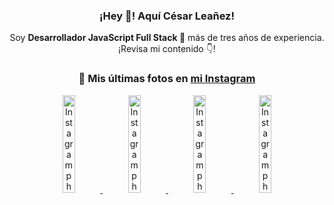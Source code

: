 <div align="center">

<h3>¡Hey 👋! Aquí César Leañez!</h3>

<p>Soy <strong>Desarrollador JavaScript Full Stack 🚀</strong> más de tres años de experiencia.<br />¡Revisa mi contenido 👇!</p>

### 📸 Mis últimas fotos en [mi Instagram](https://instagram.com/cesarsoftware.dev)


<a href='https://instagram.com/p/DIt9Oknp-PZ' target='_blank'>
  <img width='20%' src='https://instagram.fcmn2-1.fna.fbcdn.net/v/t51.2885-15/491444712_17914409433097059_55076089485466172_n.jpg?stp=dst-jpg_e35_tt6&efg=eyJ2ZW5jb2RlX3RhZyI6IkZFRUQuaW1hZ2VfdXJsZ2VuLjU1MngzNDEuc2RyLmY3NTc2MS5kZWZhdWx0X2ltYWdlIn0&_nc_ht=instagram.fcmn2-1.fna.fbcdn.net&_nc_cat=103&_nc_oc=Q6cZ2QE1epMP-jhlU1XvLver1b-PJSjgfuoNEed9c8pyBwgu6kvRBFUkhSdrSFbGM8L4fn8&_nc_ohc=doPKi-PotOUQ7kNvwFJ7kwd&_nc_gid=5oQ_RlxUixhkKhV3w29jng&edm=ACWDqb8BAAAA&ccb=7-5&ig_cache_key=MzYxNTgxNTM1ODA3ODI0Nzg5Nw%3D%3D.3-ccb7-5&oh=00_AfHCKoLGmlf63PcwIucYNW54J1XSrZuxri4dQh9YoYVVhA&oe=680CAEEB&_nc_sid=ee9879' alt='Instagram photo' />
</a>
<a href='https://instagram.com/p/DICt8_ruj1K' target='_blank'>
  <img width='20%' src='https://instagram.fcmn2-1.fna.fbcdn.net/v/t51.2885-15/487811720_2261442050918393_7784971145546330846_n.jpg?stp=dst-jpg_e15_tt6&efg=eyJ2ZW5jb2RlX3RhZyI6IkNMSVBTLmltYWdlX3VybGdlbi42NDB4MTE1Ni5zZHIuZjcxODc4LmRlZmF1bHRfY292ZXJfZnJhbWUifQ&_nc_ht=instagram.fcmn2-1.fna.fbcdn.net&_nc_cat=105&_nc_oc=Q6cZ2QE1epMP-jhlU1XvLver1b-PJSjgfuoNEed9c8pyBwgu6kvRBFUkhSdrSFbGM8L4fn8&_nc_ohc=Ri6z7OBxluQQ7kNvwG29k0f&_nc_gid=5oQ_RlxUixhkKhV3w29jng&edm=ACWDqb8BAAAA&ccb=7-5&ig_cache_key=MzYwMzY0NDc1NTQ5MDc4MjUzOA%3D%3D.3-ccb7-5&oh=00_AfFDO5sAnSEu21p7m3_k9kpZNtqFYF3JblL8_AyNFCO73w&oe=680CA1E1&_nc_sid=ee9879' alt='Instagram photo' />
</a>
<a href='https://instagram.com/p/DIAOH7MuTdG' target='_blank'>
  <img width='20%' src='https://instagram.fcmn3-2.fna.fbcdn.net/v/t51.2885-15/487701094_964176539225257_203758693226461245_n.jpg?stp=dst-jpg_e15_tt6&efg=eyJ2ZW5jb2RlX3RhZyI6IkNMSVBTLmltYWdlX3VybGdlbi42NDB4MTE1Ni5zZHIuZjcxODc4LmRlZmF1bHRfY292ZXJfZnJhbWUifQ&_nc_ht=instagram.fcmn3-2.fna.fbcdn.net&_nc_cat=101&_nc_oc=Q6cZ2QE1epMP-jhlU1XvLver1b-PJSjgfuoNEed9c8pyBwgu6kvRBFUkhSdrSFbGM8L4fn8&_nc_ohc=YQTzn2Vfa-0Q7kNvwEn3wWL&_nc_gid=5oQ_RlxUixhkKhV3w29jng&edm=ACWDqb8BAAAA&ccb=7-5&ig_cache_key=MzYwMjk0MTgxOTE0ODEyMTkyNg%3D%3D.3-ccb7-5&oh=00_AfGEyCNd62XBNNlxRLLM6bM_Q4_-mKAgNGz8Z2V3kQVEgQ&oe=680CB398&_nc_sid=ee9879' alt='Instagram photo' />
</a>
<a href='https://instagram.com/p/DHtKENeumyc' target='_blank'>
  <img width='20%' src='https://instagram.fcmn2-2.fna.fbcdn.net/v/t51.2885-15/486620439_1373071664043671_6215675251976925620_n.jpg?stp=dst-jpg_e15_tt6&efg=eyJ2ZW5jb2RlX3RhZyI6IkNMSVBTLmltYWdlX3VybGdlbi42NDB4MTE0Ni5zZHIuZjcxODc4LmRlZmF1bHRfY292ZXJfZnJhbWUifQ&_nc_ht=instagram.fcmn2-2.fna.fbcdn.net&_nc_cat=111&_nc_oc=Q6cZ2QE1epMP-jhlU1XvLver1b-PJSjgfuoNEed9c8pyBwgu6kvRBFUkhSdrSFbGM8L4fn8&_nc_ohc=CG6KQbDlUQcQ7kNvwHzgWbb&_nc_gid=5oQ_RlxUixhkKhV3w29jng&edm=ACWDqb8BAAAA&ccb=7-5&ig_cache_key=MzU5NzU3NTk0NzE1NjA5MDAxMg%3D%3D.3-ccb7-5&oh=00_AfHbN1AqvJIgUWBqzsUnvtlg3TpVeXS6KVPKW5o_mv254A&oe=680CC924&_nc_sid=ee9879' alt='Instagram photo' />
</a>

</div>
